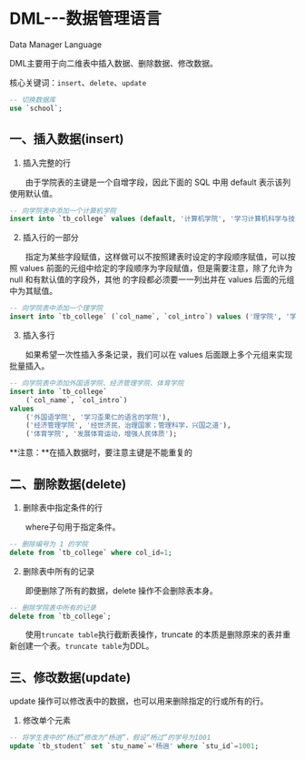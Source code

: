# DML---数据管理语言

Data Manager Language

DML主要用于向二维表中插入数据、删除数据、修改数据。

核心关键词：`insert`、`delete`、`update`

```sql
-- 切换数据库
use `school`;
```



## 一、插入数据(insert)

1. 插入完整的行

&emsp;&emsp;由于学院表的主键是⼀个⾃增字段，因此下⾯的 SQL 中⽤ default 表示该列使⽤默认值。
```sql
-- 向学院表中添加⼀个计算机学院
insert into `tb_college` values (default, '计算机学院', '学习计算机科学与技术的地⽅');
```

2. 插入行的一部分

&emsp;&emsp;指定为某些字段赋值，这样做可以不按照建表时设定的字段顺序赋值，可以按照 values 前⾯的元组中给定的字段顺序为字段赋值，但是需要注意，除了允许为 null 和有默认值的字段外，其他
的字段都必须要⼀⼀列出并在 values 后⾯的元组中为其赋值。

```sql
-- 向学院表中添加⼀个理学院
insert into `tb_college` (`col_name`, `col_intro`) values ('理学院', '学习数理的地⽅');
```

3. 插入多行

&emsp;&emsp;如果希望⼀次性插⼊多条记录，我们可以在 values 后⾯跟上多个元组来实现批量插⼊。

```sql
-- 向学院表中添加外国语学院、经济管理学院、体育学院
insert into `tb_college`
	(`col_name`, `col_intro`)
values
	('外国语学院', '学习歪果仁的语⾔的学院'),
	('经济管理学院', '经世济⺠，治理国家；管理科学，兴国之道'),
	('体育学院', '发展体育运动，增强⼈⺠体质');
```

**注意：**在插⼊数据时，要注意主键是不能重复的



## 二、删除数据(delete)

1. 删除表中指定条件的行

&emsp;&emsp;where子句用于指定条件。

```sql
-- 删除编号为 1 的学院
delete from `tb_college` where col_id=1;
```

2. 删除表中所有的记录

&emsp;&emsp;即便删除了所有的数据，delete 操作不会删除表本身。

```sql
-- 删除学院表中所有的记录
delete from `tb_college`;
```

&emsp;&emsp;使⽤`truncate table`执⾏截断表操作，truncate 的本质是删除原来的表并重新创建⼀个表。`truncate table`为DDL。



## 三、修改数据(update)

update 操作可以修改表中的数据，也可以⽤来删除指定的⾏或所有的⾏。

1. 修改单个元素

```sql
-- 将学⽣表中的“杨过”修改为“杨逍”，假设“杨过”的学号为1001
update `tb_student` set `stu_name`='杨逍' where `stu_id`=1001;
```











